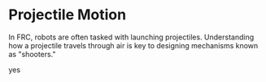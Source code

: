 # Projectile Motion

In FRC, robots are often tasked with launching projectiles. Understanding how a projectile travels through air is key to designing mechanisms known as "shooters."

yes